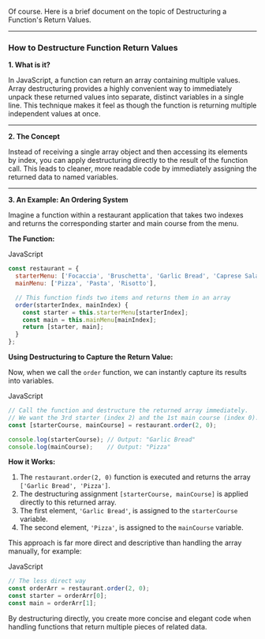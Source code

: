 Of course. Here is a brief document on the topic of Destructuring a Function's Return Values.

---

### How to Destructure Function Return Values

**1. What is it?**

In JavaScript, a function can return an array containing multiple values. Array destructuring provides a highly convenient way to immediately unpack these returned values into separate, distinct variables in a single line. This technique makes it feel as though the function is returning multiple independent values at once.

---

**2. The Concept**

Instead of receiving a single array object and then accessing its elements by index, you can apply destructuring directly to the result of the function call. This leads to cleaner, more readable code by immediately assigning the returned data to named variables.

---

**3. An Example: An Ordering System**

Imagine a function within a restaurant application that takes two indexes and returns the corresponding starter and main course from the menu.

**The Function:**

JavaScript

```JavaScript
const restaurant = {
  starterMenu: ['Focaccia', 'Bruschetta', 'Garlic Bread', 'Caprese Salad'],
  mainMenu: ['Pizza', 'Pasta', 'Risotto'],

  // This function finds two items and returns them in an array
  order(starterIndex, mainIndex) {
    const starter = this.starterMenu[starterIndex];
    const main = this.mainMenu[mainIndex];
    return [starter, main];
  }
};
```

**Using Destructuring to Capture the Return Value:**

Now, when we call the `order` function, we can instantly capture its results into variables.

JavaScript

```JavaScript
// Call the function and destructure the returned array immediately.
// We want the 3rd starter (index 2) and the 1st main course (index 0).
const [starterCourse, mainCourse] = restaurant.order(2, 0);

console.log(starterCourse); // Output: "Garlic Bread"
console.log(mainCourse);    // Output: "Pizza"
```

**How it Works:**

1. The `restaurant.order(2, 0)` function is executed and returns the array `['Garlic Bread', 'Pizza']`.
2. The destructuring assignment `[starterCourse, mainCourse]` is applied directly to this returned array.
3. The first element, `'Garlic Bread'`, is assigned to the `starterCourse` variable.
4. The second element, `'Pizza'`, is assigned to the `mainCourse` variable.

This approach is far more direct and descriptive than handling the array manually, for example:

JavaScript

```JavaScript
// The less direct way
const orderArr = restaurant.order(2, 0);
const starter = orderArr[0];
const main = orderArr[1];
```

By destructuring directly, you create more concise and elegant code when handling functions that return multiple pieces of related data.